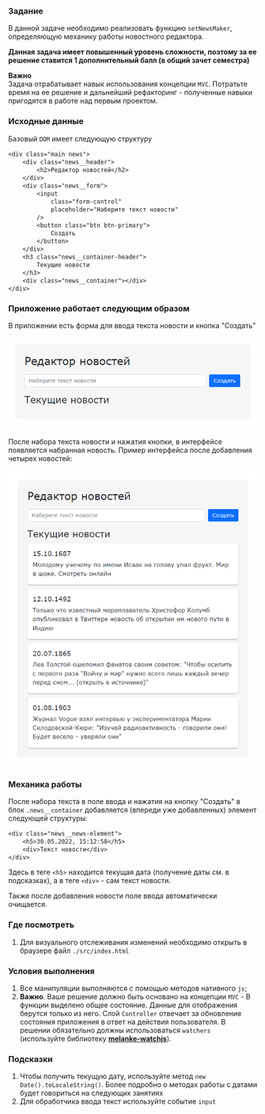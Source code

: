 ### Задание

В данной задаче необходимо реализовать функцию `setNewsMaker`, определяющую механику
работы новостного редактора.

**Данная задача имеет повышенный уровень сложности, поэтому за ее решение ставится 1
дополнительный балл (в общий зачет семестра)**

**Важно** <br>
Задача отрабатывает навык использования концепции `MVC`. Потратьте время на ее решение и
дальнейший рефакторинг - полученные навыки пригодятся в работе над первым проектом.

### Исходные данные

Базовый `DOM` имеет следующую структуру

```
<div class="main news">
    <div class="news__header">
        <h2>Редактор новостей</h2>
    </div>
    <div class="news__form">
        <input
            class="form-control"
            placeholder="Наберите текст новости"
        />
        <button class="btn btn-primary">
            Создать
        </button>
    </div>
    <h3 class="news__container-header">
        Текущие новости
    </h3>
    <div class="news__container"></div>
</div>
```

### Приложение работает следующим образом

В приложении есть форма для ввода текста новости и кнопка "Создать"

![](./assets/news-1.png)

После набора текста новости и нажатия кнопки, в интерфейсе появляется набранная новость.
Пример интерфейса после добавления четырех новостей:

![](./assets/news-2.png)

### Механика работы

После набора текста в поле ввода и нажатия на кнопку "Создать" в блок `.news__container`
добавляется (впереди уже добавленных) элемент следующей структуры:

```
<div class="news__news-element">
    <h5>30.05.2022, 15:12:58</h5>
    <div>Текст новости</div>
</div>
```

Здесь в теге `<h5>` находится текущая дата (получение даты см. в подсказках), а в
теге `<div>` - сам текст новости.

Также после добавления новости поле ввода автоматически очищается.

### Где посмотреть

1. Для визуального отслеживания изменений необходимо открыть в браузере
   файл `./src/index.html`

### Условия выполнения

1. Все манипуляции выполняются с помощью методов нативного `js`;
2. **Важно**. Ваше решение должно быть основано на концепции `MVC` - В функции выделено
   общее состояние. Данные для отображения берутся только из него. Слой `Controller`
   отвечает за обновление состояния приложения в ответ на действия пользователя. В решении
   обязательно должны использоваться `watchers` (используйте
   библиотеку **[melanke-watchjs](https://www.npmjs.com/package/melanke-watchjs)**).

### Подсказки

1. Чтобы получить текущую дату, используйте метод `new Date().toLocaleString()`. Более
   подробно о методах работы с датами будет говориться на следующих занятиях
2. Для обработчика ввода текст используйте событие `input`